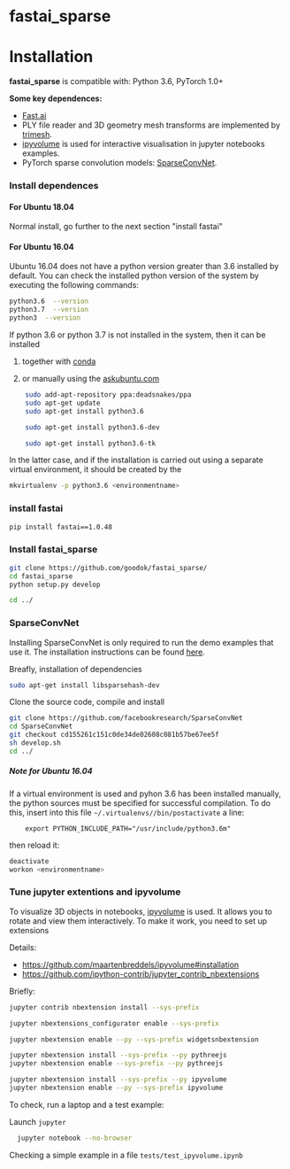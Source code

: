 # fastai_sparse

# Installation

**fastai_sparse** is compatible with: Python 3.6, PyTorch 1.0+

**Some key dependences:**  
- [Fast.ai](https://github.com/fastai/fastai#installation)  
- PLY file reader and 3D geometry mesh transforms are implemented by [trimesh](https://github.com/mikedh/trimesh).    
- [ipyvolume](http://ipyvolume.readthedocs.io/) is used for interactive visualisation in jupyter notebooks examples.
- PyTorch sparse convolution models: [SparseConvNet](https://github.com/facebookresearch/SparseConvNet).  

### Install dependences

#### For Ubuntu 18.04

Normal install, go further to the next section "install fastai"

#### For Ubuntu 16.04

Ubuntu 16.04 does not have a python version greater than 3.6 installed by default. You can check the installed python version of the system by executing the following commands:

```bash
python3.6  --version
python3.7  --version
python3  --version
```


If python 3.6 or python 3.7 is not installed in the system, then it can be installed 
1. together with [conda](https://docs.continuum.io/anaconda/install/)


2. or manually using the [askubuntu.com](https://askubuntu.com/questions/865554/how-do-i-install-python-3-6-using-apt-get/865569#865569)

```bash
    sudo add-apt-repository ppa:deadsnakes/ppa
    sudo apt-get update
    sudo apt-get install python3.6

    sudo apt-get install python3.6-dev

    sudo apt-get install python3.6-tk
```

In the latter case, and if the installation is carried out using a separate virtual environment, it should be created by the

```bash
mkvirtualenv -p python3.6 <environmentname>
```


### install fastai

```bash
pip install fastai==1.0.48
```

### Install fastai_sparse

```bash
git clone https://github.com/goodok/fastai_sparse/
cd fastai_sparse
python setup.py develop

cd ../
```


### SparseConvNet


Installing SparseConvNet is only required to run the demo examples that use it. The installation instructions can be found [here](https://github.com/facebookresearch/SparseConvNet#setup).


Breafly, installation of dependencies
```bash
sudo apt-get install libsparsehash-dev
```


Clone the source code, compile and install

```bash
git clone https://github.com/facebookresearch/SparseConvNet
cd SparseConvNet
git checkout cd155261c151c0de34de02608c081b57be67ee5f
sh develop.sh
cd ../
```

##### Note for Ubuntu 16.04

If a virtual environment is used and pyhon 3.6 has been installed manually, the python sources must be specified for successful compilation. To do this, insert into this file
    `~/.virtualenvs/`<environmentname>`/bin/postactivate`
a line:

```
    export PYTHON_INCLUDE_PATH="/usr/include/python3.6m"
```

then reload it:

```bash
deactivate
workon <environmentname>
```




### Tune jupyter extentions and ipyvolume

To visualize 3D objects in notebooks, [ipyvolume](https://github.com/maartenbreddels/ipyvolume)  is used. It allows you to rotate and view them interactively. To make it work, you need to set up extensions 

Details:

- https://github.com/maartenbreddels/ipyvolume#installation
- https://github.com/ipython-contrib/jupyter_contrib_nbextensions

Briefly:


```bash
jupyter contrib nbextension install --sys-prefix

jupyter nbextensions_configurator enable --sys-prefix

jupyter nbextension enable --py --sys-prefix widgetsnbextension

jupyter nbextension install --sys-prefix --py pythreejs
jupyter nbextension enable --sys-prefix --py pythreejs

jupyter nbextension install --sys-prefix --py ipyvolume
jupyter nbextension enable --py --sys-prefix ipyvolume
```

To check, run a laptop and a test example:

Launch `jupyter`
```bash
  jupyter notebook --no-browser
```

Checking a simple example in a file `tests/test_ipyvolume.ipynb`


